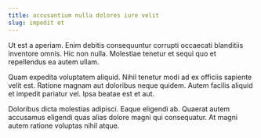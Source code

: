 ```yaml
---
title: accusantium nulla dolores iure velit
slug: impedit et
---
```


Ut est a aperiam. Enim debitis consequuntur corrupti occaecati blanditiis inventore omnis. Hic non nulla. Molestiae tenetur et sequi quo et repellendus ea autem ullam.

Quam expedita voluptatem aliquid. Nihil tenetur modi ad ex officiis sapiente velit est. Ratione magnam aut doloribus neque quidem. Autem facilis aliquid et impedit pariatur vel. Ipsa beatae est et aut.

Doloribus dicta molestias adipisci. Eaque eligendi ab. Quaerat autem accusamus eligendi quas alias dolore magni qui consequatur. At magni autem ratione voluptas nihil atque.
